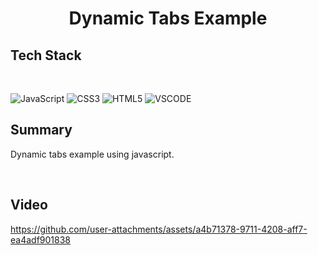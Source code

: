 <h1 align="center">Dynamic Tabs Example</h1>
<h2>Tech Stack</h2><br>

![JavaScript](https://img.shields.io/badge/javascript-%23323330.svg?style=for-the-badge&logo=javascript&logoColor=%23F7DF1E) 
![CSS3](https://img.shields.io/badge/css3-%231572B6.svg?style=for-the-badge&logo=css3&logoColor=white) 
![HTML5](https://img.shields.io/badge/html5-%23E34F26.svg?style=for-the-badge&logo=html5&logoColor=white)
![VSCODE](https://img.shields.io/badge/VSCode-0078D4?style=for-the-badge&logo=visual%20studio%20code&logoColor=white)
<br>

<h2>Summary</h2>
<p>Dynamic tabs example using javascript.</p><br>
<h2>Video</h2>

https://github.com/user-attachments/assets/a4b71378-9711-4208-aff7-ea4adf901838

